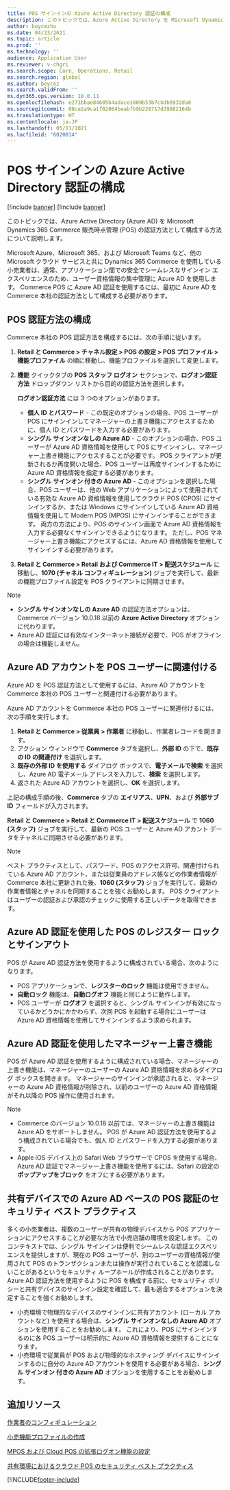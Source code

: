 ```yaml
---
title: POS サインインの Azure Active Directory 認証の構成
description: このトピックでは、Azure Active Directory を Microsoft Dynamics 365 Commerce 販売時点管理の認証方法として構成する方法について説明します。
author: boycezhu
ms.date: 04/23/2021
ms.topic: article
ms.prod: ''
ms.technology: ''
audience: Application User
ms.reviewer: v-chgri
ms.search.scope: Core, Operations, Retail
ms.search.region: global
ms.author: boycez
ms.search.validFrom: ''
ms.dyn365.ops.version: 10.0.11
ms.openlocfilehash: e271bbae84605b4adace1809b53b7cbdb6932da0
ms.sourcegitcommit: 08ce2a9ca1f02064beabfb9b228717d39882164b
ms.translationtype: HT
ms.contentlocale: ja-JP
ms.lasthandoff: 05/11/2021
ms.locfileid: "6020014"
---
```

# <a name="configure-azure-active-directory-authentication-for-pos-sign-in"></a>POS サインインの Azure Active Directory 認証の構成

[!include [banner](includes/banner.md)]
[!include [banner](includes/preview-banner.md)]

このトピックでは、Azure Active Directory (Azure AD) を Microsoft Dynamics 365 Commerce 販売時点管理 (POS) の認証方法として構成する方法について説明します。

Microsoft Azure、Microsoft 365、および Microsoft Teams など、他の Microsoft クラウド サービスと共に Dynamics 365 Commerce を使用している小売業者は、通常、アプリケーション間での安全でシームレスなサインイン エクスペリエンスのため、ユーザー資格情報の集中管理に Azure AD を使用します。 Commerce POS に Azure AD 認証を使用するには、最初に Azure AD を Commerce 本社の認証方法として構成する必要があります。

## <a name="configure-pos-authentication-method"></a>POS 認証方法の構成

Commerce 本社の POS 認証方法を構成するには、次の手順に従います。
    
1. **Retail と Commerce \> チャネル設定 \> POS の設定 \> POS プロファイル \> 機能プロファイル** の順に移動し、機能プロファイルを選択して変更します。
1. **機能** クイックタブの **POS スタッフ ログオン** セクションで、**ログオン認証方法** ドロップダウン リストから目的の認証方法を選択します。

    **ログオン認証方法** には 3 つのオプションがあります。
    
    - **個人 ID とパスワード** - この既定のオプションの場合、POS ユーザーが POS にサインインしてマネージャーの上書き機能にアクセスするために、個人 ID とパスワードを入力する必要があります。
    - **シングル サインオンなしの Azure AD** - このオプションの場合、POS ユーザーが Azure AD 資格情報を使用して POS にサインインし、マネージャー上書き機能にアクセスすることが必要です。 POS クライアントが更新されるか再度開いた場合、POS ユーザーは再度サインインするために Azure AD 資格情報を指定する必要があります。
    - **シングル サインオン 付きの Azure AD** - このオプションを選択した場合、POS ユーザーは、他の Web アプリケーションによって使用されている有効な Azure AD 資格情報を使用してクラウド POS (CPOS) にサインインするか、または Windows にサインインしている Azure AD 資格情報を使用して Modern POS (MPOS) にサインインすることができます。 両方の方法により、POS のサインイン画面で Azure AD 資格情報を入力する必要なくサインインできるようになります。 ただし、POS マネージャー上書き機能にアクセスするには、Azure AD 資格情報を使用してサインインする必要があります。

1. **Retail と Commerce > Retail および Commerce IT > 配送スケジュール** に移動し、**1070 (チャネル コンフィギュレーション)** ジョブを実行して、最新の機能プロファイル設定を POS クライアントに同期させます。

> [!NOTE]
> - **シングル サインオンなしの Azure AD** の認証方法オプションは、Commerce バージョン 10.0.18 以前の **Azure Active Directory** オプションに代わります。
> - Azure AD 認証には有効なインターネット接続が必要で、POS がオフラインの場合は機能しません。

## <a name="associate-azure-ad-accounts-with-pos-users"></a>Azure AD アカウントを POS ユーザーに関連付ける

Azure AD を POS 認証方法として使用するには、Azure AD アカウントを Commerce 本社の POS ユーザーと関連付ける必要があります。 

Azure AD アカウントを Commerce 本社の POS ユーザーに関連付けるには、次の手順を実行します。
    
1. **Retail と Commerce > 従業員 > 作業者** に移動し、作業者レコードを開きます。
1. アクション ウィンドウで **Commerce** タブを選択し、**外部 ID** の下で、**既存の ID の関連付け** を選択します。 
1. **既存の外部 ID を使用する** ダイアログ ボックスで、**電子メールで検索** を選択し、Azure AD 電子メール アドレスを入力して、**検索** を選択します。
1. 返された Azure AD アカウントを選択し、**OK** を選択します。

上記の構成手順の後、**Commerce** タブの **エイリアス**、**UPN**、および **外部サブ ID** フィールドが入力されます。

**Retail と Commerce > Retail と Commerce IT > 配送スケジュール** で **1060 (スタッフ)** ジョブを実行して、最新の POS ユーザーと Azure AD アカント データをチャネルに同期させる必要があります。

> [!NOTE]
> ベスト プラクティスとして、パスワード、POS のアクセス許可、関連付けられている Azure AD アカウント、または従業員のアドレス帳などの作業者情報が Commerce 本社に更新された後、**1060 (スタッフ)** ジョブを実行して、最新の作業者情報とチャネルを同期することを強くお勧めします。 POS クライアントはユーザーの認証および承認のチェックに使用する正しいデータを取得できます。

## <a name="pos-lock-register-and-sign-out-with-azure-ad-authentication"></a>Azure AD 認証を使用した POS のレジスター ロックとサインアウト

POS が Azure AD 認証方法を使用するように構成されている場合、次のようになります。

- POS アプリケーションで、**レジスターのロック** 機能は使用できません。 
- **自動ロック** 機能は、**自動ログオフ** 機能と同じように動作します。
- POS ユーザーが **ログオフ** を選択すると、シングル サインインが有効になっているかどうかにかかわらず、次回 POS を起動する場合にユーザーは Azure AD 資格情報を使用してサインインするよう求められます。

## <a name="manager-override-functionality-with-azure-ad-authentication"></a>Azure AD 認証を使用したマネージャー上書き機能

POS が Azure AD 認証を使用するように構成されている場合、マネージャーの上書き機能は、マネージャーのユーザーの Azure AD 資格情報を求めるダイアログ ボックスを開きます。 マネージャーのサインインが承認されると、マネージャーの Azure AD 資格情報が削除され、以前のユーザーの Azure AD 資格情報がそれ以降の POS 操作に使用されます。

> [!NOTE]
> - Commerce のバージョン 10.0.18 以前では、マネージャーの上書き機能は Azure AD をサポートしません。 POS が Azure AD 認証方法を使用するよう構成されている場合でも、個人 ID とパスワードを入力する必要があります。
> - Apple iOS デバイス上の Safari Web ブラウザーで CPOS を使用する場合、Azure AD 認証でマネージャー上書き機能を使用するには、Safari の設定の **ポップアップをブロック** をオフにする必要があります。 

## <a name="security-best-practices-for-azure-ad-based-pos-authentication-on-shared-devices"></a>共有デバイスでの Azure AD ベースの POS 認証のセキュリティ ベスト プラクティス

多くの小売業者は、複数のユーザーが共有の物理デバイスから POS アプリケーションにアクセスすることが必要な方法で小売店舗の環境を設定します。 このコンテキストでは、シングル サインインは便利でシームレスな認証エクスペリエンスを提供しますが、現在の POS ユーザーが、別のユーザーの資格情報が使用されて POS のトランザクションまたは操作が実行されていることを認識しないことがあるというセキュリティ ループホールが作成されることがあります。 Azure AD 認証方法を使用するように POS を構成する前に、セキュリティ ポリシーと共有デバイスのサインイン設定を確認して、最も適合するオプションを決定することを強くお勧めします。

- 小売環境で物理的なデバイスのサインインに共有アカウント (ローカル アカウントなど) を使用する場合は、**シングル サインオンなしの Azure AD** オプションを使用することをお勧めします。 これにより、POS にサインインするのに各 POS ユーザーは明示的に Azure AD 資格情報を提供することになります。
- 小売環境で従業員が POS および物理的なホスティング デバイスにサインインするのに自分の Azure AD アカウントを使用する必要がある場合、**シングル サインオン 付きの Azure AD** オプションを使用することをお勧めします。

## <a name="additional-resources"></a>追加リソース

[作業者のコンフィギュレーション](tasks/worker.md)

[小売機能プロファイルの作成](retail-functionality-profile.md)


[MPOS および Cloud POS の拡張ログオン機能の設定](extended-logon.md)

[共有環境におけるクラウド POS のセキュリティ ベスト プラクティス](dev-itpro/secure-retail-cloud-pos.md)



[!INCLUDE[footer-include](../includes/footer-banner.md)]

